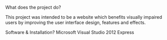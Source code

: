 What does the project do?

This project was intended to be a website which benefits visually impaired users by improving the user interface design, features and effects.


Software & Installation?
Microsoft Visual Studio 2012 Express



